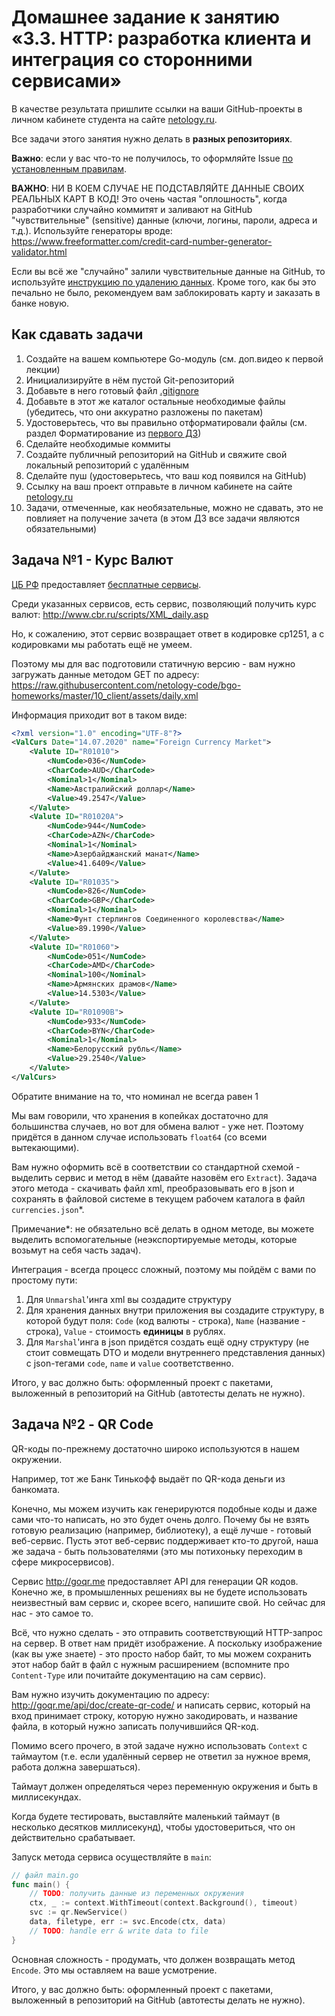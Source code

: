 # Домашнее задание к занятию «3.3. HTTP: разработка клиента и интеграция со сторонними сервисами»

В качестве результата пришлите ссылки на ваши GitHub-проекты в личном кабинете студента на сайте [netology.ru](https://netology.ru).

Все задачи этого занятия нужно делать в **разных репозиториях**.

**Важно**: если у вас что-то не получилось, то оформляйте Issue [по установленным правилам](../report-requirements.md).

**ВАЖНО**: НИ В КОЕМ СЛУЧАЕ НЕ ПОДСТАВЛЯЙТЕ ДАННЫЕ СВОИХ РЕАЛЬНЫХ КАРТ В КОД! Это очень частая "оплошность", когда разработчики случайно коммитят и заливают на GitHub "чувствительные" (sensitive) данные (ключи, логины, пароли, адреса и т.д.). Используйте генераторы вроде: https://www.freeformatter.com/credit-card-number-generator-validator.html

Если вы всё же "случайно" залили чувствительные данные на GitHub, то используйте [инструкцию по удалению данных](https://help.github.com/en/github/authenticating-to-github/removing-sensitive-data-from-a-repository). Кроме того, как бы это печально не было, рекомендуем вам заблокировать карту и заказать в банке новую.

## Как сдавать задачи

1. Создайте на вашем компьютере Go-модуль (см. доп.видео к первой лекции)
1. Инициализируйте в нём пустой Git-репозиторий
1. Добавьте в него готовый файл [.gitignore](../.gitignore)
1. Добавьте в этот же каталог остальные необходимые файлы (убедитесь, что они аккуратно разложены по пакетам)
1. Удостоверьтесь, что вы правильно отформатировали файлы (см. раздел Форматирование из [первого ДЗ](../01_std))
1. Сделайте необходимые коммиты
1. Создайте публичный репозиторий на GitHub и свяжите свой локальный репозиторий с удалённым
1. Сделайте пуш (удостоверьтесь, что ваш код появился на GitHub)
1. Ссылку на ваш проект отправьте в личном кабинете на сайте [netology.ru](https://netology.ru)
1. Задачи, отмеченные, как необязательные, можно не сдавать, это не повлияет на получение зачета (в этом ДЗ все задачи являются обязательными)

## Задача №1 - Курс Валют

[ЦБ РФ](https://www.cbr.ru/) предоставляет [бесплатные сервисы](https://www.cbr.ru/development/SXML/).

Среди указанных сервисов, есть сервис, позволяющий получить курс валют: http://www.cbr.ru/scripts/XML_daily.asp

Но, к сожалению, этот сервис возвращает ответ в кодировке cp1251, а с кодировками мы работать ещё не умеем.

Поэтому мы для вас подготовили статичную версию - вам нужно загружать данные методом GET по адресу: https://raw.githubusercontent.com/netology-code/bgo-homeworks/master/10_client/assets/daily.xml

Информация приходит вот в таком виде:
```xml
<?xml version="1.0" encoding="UTF-8"?>
<ValCurs Date="14.07.2020" name="Foreign Currency Market">
    <Valute ID="R01010">
        <NumCode>036</NumCode>
        <CharCode>AUD</CharCode>
        <Nominal>1</Nominal>
        <Name>Австралийский доллар</Name>
        <Value>49.2547</Value>
    </Valute>
    <Valute ID="R01020A">
        <NumCode>944</NumCode>
        <CharCode>AZN</CharCode>
        <Nominal>1</Nominal>
        <Name>Азербайджанский манат</Name>
        <Value>41.6409</Value>
    </Valute>
    <Valute ID="R01035">
        <NumCode>826</NumCode>
        <CharCode>GBP</CharCode>
        <Nominal>1</Nominal>
        <Name>Фунт стерлингов Соединенного королевства</Name>
        <Value>89.1990</Value>
    </Valute>
    <Valute ID="R01060">
        <NumCode>051</NumCode>
        <CharCode>AMD</CharCode>
        <Nominal>100</Nominal>
        <Name>Армянских драмов</Name>
        <Value>14.5303</Value>
    </Valute>
    <Valute ID="R01090B">
        <NumCode>933</NumCode>
        <CharCode>BYN</CharCode>
        <Nominal>1</Nominal>
        <Name>Белорусский рубль</Name>
        <Value>29.2540</Value>
    </Valute>
</ValCurs>
```

Обратите внимание на то, что номинал не всегда равен 1

Мы вам говорили, что хранения в копейках достаточно для большинства случаев, но вот для обмена валют - уже нет. Поэтому придётся в данном случае использовать `float64` (со всеми вытекающими).

Вам нужно оформить всё в соответствии со стандартной схемой - выделить сервис и метод в нём (давайте назовём его `Extract`). Задача этого метода - скачивать файл xml, преобразовывать его в json и сохранять в файловой системе в текущем рабочем каталога в файл `currencies.json`*.

Примечание*: не обязательно всё делать в одном методе, вы можете выделить вспомогательные (неэкспортируемые методы, которые возьмут на себя часть задач).

Интеграция - всегда процесс сложный, поэтому мы пойдём с вами по простому пути:
1. Для `Unmarshal`'инга xml вы создадите структуру
1. Для хранения данных внутри приложения вы создадите структуру, в которой будут поля: `Code` (код валюты - строка), `Name` (название - строка), `Value` - стоимость **единицы** в рублях.
1. Для `Marshal`'инга в json придётся создать ещё одну структуру (не стоит совмещать DTO и модели внутреннего представления данных) с json-тегами `code`, `name` и `value` соответственно.

Итого, у вас должно быть: оформленный проект с пакетами, выложенный в репозиторий на GitHub (автотесты делать не нужно).

## Задача №2 - QR Code

QR-коды по-прежнему достаточно широко используются в нашем окружении.

Например, тот же Банк Тинькофф выдаёт по QR-кода деньги из банкомата.

Конечно, мы можем изучить как генерируются подобные коды и даже сами что-то написать, но это будет очень долго. Почему бы не взять готовую реализацию (например, библиотеку), а ещё лучше - готовый веб-сервис. Пусть этот веб-сервис поддерживает кто-то другой, наша же задача - быть пользователями (это мы потихоньку переходим в сфере микросервисов).

Сервис http://goqr.me предоставляет API для генерации QR кодов. Конечно же, в промышленных решениях вы не будете использовать неизвестный вам сервис и, скорее всего, напишите свой. Но сейчас для нас - это самое то.

Всё, что нужно сделать - это отправить соответствующий HTTP-запрос на сервер. В ответ нам придёт изображение. А поскольку изображение (как вы уже знаете) - это просто набор байт, то мы можем сохранить этот набор байт в файл с нужным расширением (вспомните про `Content-Type` или почитайте документацию на сам сервис).

Вам нужно изучить документацию по адресу: http://goqr.me/api/doc/create-qr-code/ и написать сервис, который на вход принимает строку, которую нужно закодировать, и название файла, в который нужно записать получившийся QR-код.

Помимо всего прочего, в этой задаче нужно использовать `Context` с таймаутом (т.е. если удалённый сервер не ответил за нужное время, работа должна завершаться).

Таймаут должен определяться через переменную окружения и быть в миллисекундах.

Когда будете тестировать, выставляйте маленький таймаут (в несколько десятков миллисекунд), чтобы удостовериться, что он действительно срабатывает.

Запуск метода сервиса осуществляйте в `main`:
```go
// файл main.go
func main() {
    // TODO: получить данные из переменных окружения
    ctx, _ := context.WithTimeout(context.Background(), timeout)
    svc := qr.NewService()
    data, filetype, err := svc.Encode(ctx, data)
    // TODO: handle err & write data to file
}
```

Основная сложность - продумать, что должен возвращать метод `Encode`. Это мы оставляем на ваше усмотрение.

Итого, у вас должно быть: оформленный проект с пакетами, выложенный в репозиторий на GitHub (автотесты делать не нужно).
